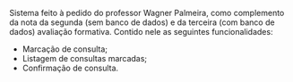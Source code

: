 Sistema feito à pedido do professor Wagner Palmeira, como complemento da nota da segunda (sem banco de dados) e da terceira (com banco de dados) avaliação formativa. 
Contido nele as seguintes funcionalidades: 

- Marcação de consulta; 
- Listagem de consultas marcadas; 
- Confirmação de consulta.
